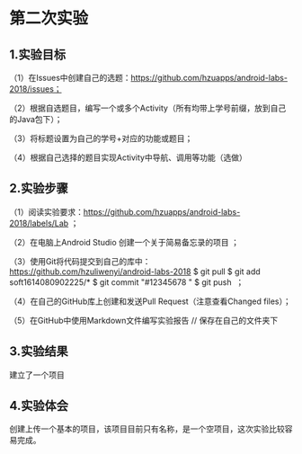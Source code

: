 # 第二次实验 

## 1.实验目标 

（1）在Issues中创建自己的选题：https://github.com/hzuapps/android-labs-2018/issues；  

（2）根据自选题目，编写一个或多个Activity（所有均带上学号前缀，放到自己的Java包下）；

（3）将标题设置为自己的学号+对应的功能或题目； 

（4）根据自己选择的题目实现Activity中导航、调用等功能（选做）  
## 2.实验步骤  
（1）阅读实验要求：https://github.com/hzuapps/android-labs-2018/labels/Lab ； 

（2）在电脑上Android Studio 创建一个关于简易备忘录的项目 ； 

（3）使用Git将代码提交到自己的库中：https://github.com/hzuliwenyi/android-labs-2018
$ git pull $ git add soft1614080902225/* $ git commit "#12345678 " $ git push  ；

（4）在自己的GitHub库上创建和发送Pull Request（注意查看Changed files）；

（5）在GitHub中使用Markdown文件编写实验报告 // 保存在自己的文件夹下   

## 3.实验结果 

建立了一个项目

## 4.实验体会 

创建上传一个基本的项目，该项目目前只有名称，是一个空项目，这次实验比较容易完成。 
